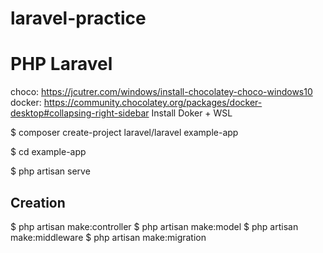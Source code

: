 # laravel-practice

PHP Laravel
=====================
choco: https://jcutrer.com/windows/install-chocolatey-choco-windows10
docker: https://community.chocolatey.org/packages/docker-desktop#collapsing-right-sidebar
Install Doker + WSL

$ composer create-project laravel/laravel example-app

$ cd example-app

$ php artisan serve


Creation
---------
$ php artisan make:controller <Name>
$ php artisan make:model <Name>
$ php artisan make:middleware <Name>
$ php artisan make:migration <Name>